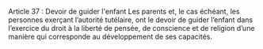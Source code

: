Article 37 : Devoir de guider l'enfant
Les parents et, le cas échéant, les personnes exerçant l’autorité tutélaire, ont le devoir de guider l’enfant dans l’exercice du droit à la liberté de pensée, de conscience et de religion d’une manière qui corresponde au développement de ses capacités.
